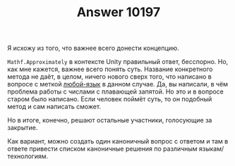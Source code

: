 ﻿---
title: "Answer 10197"
se.owner.user_id: 15479
se.owner.display_name: "Suvitruf - Andrei Apanasik"
se.owner.link: "https://ru.meta.stackoverflow.com/users/15479/suvitruf-andrei-apanasik"
se.answer_id: 10197
se.question_id: 10194
se.post_type: answer
se.is_accepted: False
---
<p>Я исхожу из того, что важнее всего донести концепцию. </p>

<p><code>Mathf.Approximately</code> в контексте Unity правильный ответ, бесспорно. Но, как мне кажется, важнее всего понять суть. Название конкретного метода не даёт, в целом, ничего нового сверх того, что написано в вопросе с меткой <a href="https://ru.stackoverflow.com/questions/tagged/%d0%bb%d1%8e%d0%b1%d0%be%d0%b9-%d1%8f%d0%b7%d1%8b%d0%ba" class="post-tag" title="показать вопросы с меткой [любой-язык]" rel="tag">любой-язык</a> в данном случае. Да, вы написали, в чём проблема работы с числами с плавающей запятой. Но это и в вопросе старом было написано. Если человек поймёт суть, то он подобный метод и сам написать сможет.</p>

<p>Но в итоге, конечно, решают остальные участники, голосующие за закрытие.</p>

<p>Как вариант, можно создать один каноничный вопрос с ответом и там в ответе привести списком каноничные решения по различным языкам/технологиям.</p>
